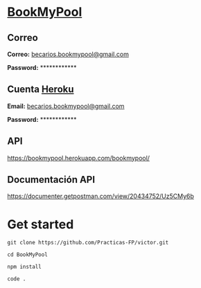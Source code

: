 # [BookMyPool](https://book-my-pool-angular.herokuapp.com/)

## Correo
**Correo:** becarios.bookmypool@gmail.com

**Password:** ************

## Cuenta [Heroku](https://www.heroku.com/)
**Email:** becarios.bookmypool@gmail.com

**Password:** ************

## API
https://bookmypool.herokuapp.com/bookmypool/

## Documentación API
https://documenter.getpostman.com/view/20434752/Uz5CMy6b

# Get started

` git clone https://github.com/Practicas-FP/victor.git `

` cd BookMyPool `

` npm install `

` code . `
